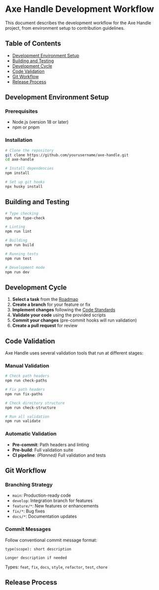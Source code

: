 # Axe Handle Development Workflow

This document describes the development workflow for the Axe Handle project, from environment setup to contribution guidelines.

<!--
EDITORIAL NOTE: This is a skeleton document created during consolidation
DECISION NEEDED: Should this be expanded now, or later as a separate task?
-->

## Table of Contents
- [Development Environment Setup](#development-environment-setup)
- [Building and Testing](#building-and-testing)
- [Development Cycle](#development-cycle)
- [Code Validation](#code-validation)
- [Git Workflow](#git-workflow)
- [Release Process](#release-process)

## Development Environment Setup

### Prerequisites
- Node.js (version 18 or later)
- npm or pnpm

### Installation

```bash
# Clone the repository
git clone https://github.com/yourusername/axe-handle.git
cd axe-handle

# Install dependencies
npm install

# Set up git hooks
npx husky install
```

## Building and Testing

```bash
# Type checking
npm run type-check

# Linting
npm run lint

# Building
npm run build

# Running tests
npm run test

# Development mode
npm run dev
```

## Development Cycle

1. **Select a task** from the [Roadmap](ROADMAP.md)
2. **Create a branch** for your feature or fix
3. **Implement changes** following the [Code Standards](CODE_STANDARDS.md)
4. **Validate your code** using the provided scripts
5. **Commit your changes** (pre-commit hooks will run validation)
6. **Create a pull request** for review

## Code Validation

Axe Handle uses several validation tools that run at different stages:

### Manual Validation

```bash
# Check path headers
npm run check-paths

# Fix path headers
npm run fix-paths

# Check directory structure
npm run check-structure

# Run all validation
npm run validate
```

### Automatic Validation

- **Pre-commit**: Path headers and linting
- **Pre-build**: Full validation suite
- **CI pipeline**: *(Planned)* Full validation and tests

## Git Workflow

### Branching Strategy

- `main`: Production-ready code
- `develop`: Integration branch for features
- `feature/*`: New features or enhancements
- `fix/*`: Bug fixes
- `docs/*`: Documentation updates

### Commit Messages

Follow conventional commit message format:

```
type(scope): short description

Longer description if needed
```

Types: `feat`, `fix`, `docs`, `style`, `refactor`, `test`, `chore`

## Release Process

<!--
EDITORIAL NOTE: No information about the release process was found in the existing docs
DECISION NEEDED: What is the release process for Axe Handle?
-->
